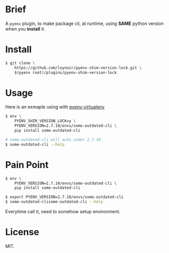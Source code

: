 # Brief
A `pyenv` plugin, to make package cli, at runtime, using **SAME** python version when you **install** it.

# Install
```sh
$ git clone \
    https://github.com/loynoir/pyenv-shim-version-lock.git \
    $(pyenv root)/plugins/pyenv-shim-version-lock
```

# Usage
Here is an exmaple using with [pyenv-virtualenv](https://github.com/pyenv/pyenv-virtualenv)
```sh
$ env \
    PYENV_SHIM_VERSION_LOCK=y \
    PYENV_VERSION=2.7.10/envs/some-outdated-cli \
    pip install some-outdated-cli
```

```sh
# some-outdated-cli will auto under 2.7.10
$ some-outdated-cli --help
```

# Pain Point
```sh
$ env \
    PYENV_VERSION=2.7.10/envs/some-outdated-cli \
    pip install some-outdated-cli
```

```sh
$ export PYENV_VERSION=2.7.10/envs/some-outdated-cli
$ some-outdated-clisome-outdated-cli --help
```
Everytime call it, need to somehow setup environment.

# License
MIT.

